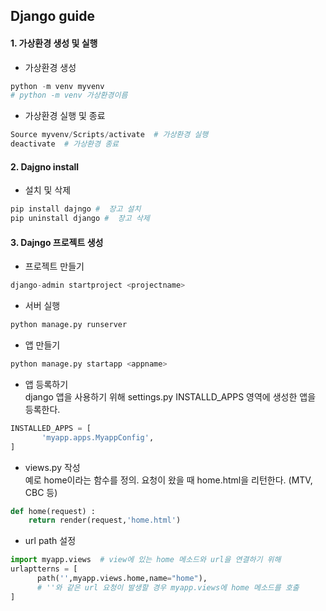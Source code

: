 
## Django guide 

#### 1. 가상환경 생성 및 실행  

 - 가상환경 생성
 ```python
 python -m venv myvenv  
 # python -m venv 가상환경이름  
 ```
       
 - 가상환경 실행 및 종료
 ```python
 Source myvenv/Scripts/activate  # 가상환경 실행  
 deactivate  # 가상환경 종료 
 ```

#### 2. Dajgno install 
 - 설치 및 삭제  
 ```python
 pip install dajngo #  장고 설치
 pip uninstall django #  장고 삭제  
 ```

#### 3. Dajngo 프로젝트 생성
 - 프로젝트 만들기  
 ```python
 django-admin startproject <projectname>  
 ```
 - 서버 실행  
 ```python
 python manage.py runserver  
 ```
 - 앱 만들기  
 ```python  
 python manage.py startapp <appname>  
 ```
 - 앱 등록하기  
 django 앱을 사용하기 위해 settings.py INSTALLD_APPS 영역에 생성한 앱을 등록한다.  
 ```python
 INSTALLED_APPS = [ 
        'myapp.apps.MyappConfig',
 ]  
 ```
 - views.py 작성  
 예로 home이라는 함수를 정의. 요청이 왔을 때 home.html을 리턴한다. (MTV, CBC 등)
 ```python
 def home(request) :
     return render(request,'home.html')  
 ```
 - url path 설정  
 ```python
 import myapp.views  # view에 있는 home 메소드와 url을 연결하기 위해
 urlaptterns = [
       path('',myapp.views.home,name="home"),
       # ''와 같은 url 요청이 발생할 경우 myapp.views에 home 메소드를 호출
 ]  
 ```

